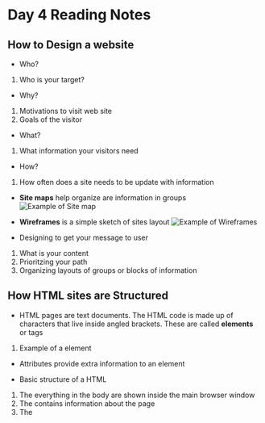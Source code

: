 # Day 4 Reading Notes #

## How to Design a website ##

 - Who?
 1. Who is your target?
 
 - Why?
 1. Motivations to visit web site
 2. Goals of the visitor 

 - What?
 1. What information your visitors need

 - How?
 1. How often does a site needs to be update with information

 - **Site maps** help organize are information in groups
 ![Example of Site map](https://landing.moqups.com/img/covers/diagrams/site-maps/empty-sitemap-template.png)

 - **Wireframes** is a simple sketch of sites  layout
 ![Example of Wireframes](https://support.ingeniux.com/Images/online-documentation/developers/wireframe-example-1.png)

 - Designing to get your message to user
 1. What is your content
 2. Prioritzing your path
 3. Organizing layouts of groups or blocks of information
 
## How HTML sites are Structured ##

 - HTML pages are text documents. 
 The HTML code is made up of characters that live inside angled brackets. These are called **elements** or tags 
  1. Example of a element <a> </a> 

- Attributes provide extra information to an element

- Basic structure of a HTML
 1. The <body> everything in the body are shown inside the main browser window
 2. The <head> contains information about the page
 3. The <title> is shown on top of a url page or tab

 




